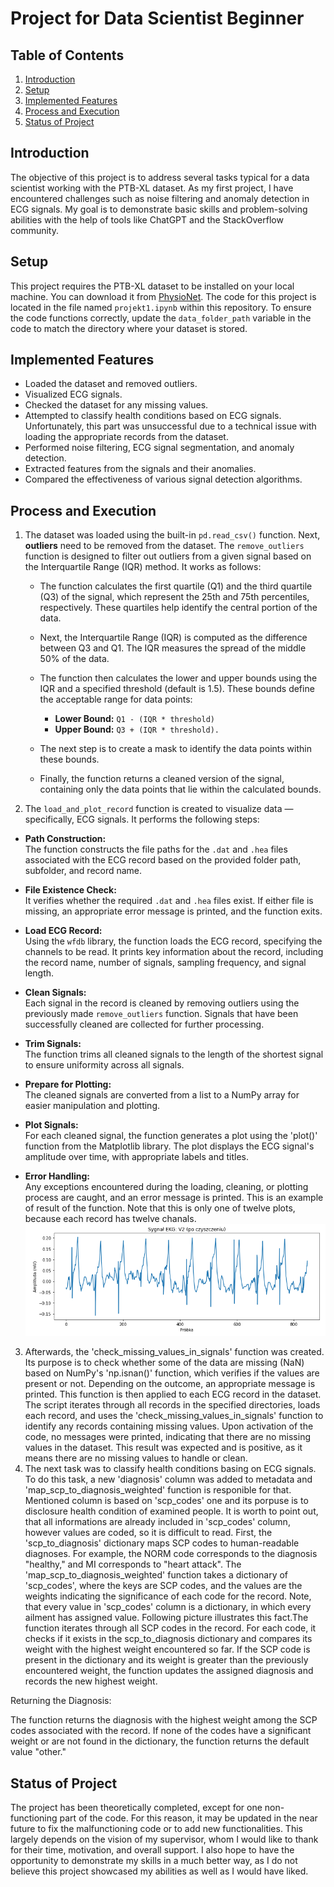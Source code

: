# Project for Data Scientist Beginner

## Table of Contents
1. [Introduction](#introduction)
2. [Setup](#setup)
3. [Implemented Features](#implemented-features)
4. [Process and Execution](#process-and-execution)
5. [Status of Project](#status-of-project)

## Introduction
The objective of this project is to address several tasks typical for a data scientist working with the PTB-XL dataset. As my first project, I have encountered challenges such as noise filtering and anomaly detection in ECG signals. My goal is to demonstrate basic skills and problem-solving abilities with the help of tools like ChatGPT and the StackOverflow community.

## Setup
This project requires the PTB-XL dataset to be installed on your local machine. You can download it from [PhysioNet](https://physionet.org/content/ptb-xl/1.0.3/). The code for this project is located in the file named `projekt1.ipynb` within this repository. To ensure the code functions correctly, update the `data_folder_path` variable in the code to match the directory where your dataset is stored.

## Implemented Features
- Loaded the dataset and removed outliers.
- Visualized ECG signals.
- Checked the dataset for any missing values.
- Attempted to classify health conditions based on ECG signals. Unfortunately, this part was unsuccessful due to a technical issue with loading the appropriate records from the dataset.
- Performed noise filtering, ECG signal segmentation, and anomaly detection.
- Extracted features from the signals and their anomalies.
- Compared the effectiveness of various signal detection algorithms.

## Process and Execution
1. The dataset was loaded using the built-in `pd.read_csv()` function. Next, **outliers** need to be removed from the dataset. The `remove_outliers` function is designed to filter out outliers from a given signal based on the Interquartile Range (IQR) method. It works as follows:

   - The function calculates the first quartile (Q1) and the third quartile (Q3) of the signal, which represent the 25th and 75th percentiles, respectively. These quartiles help identify the central portion of the data.
   
   - Next, the Interquartile Range (IQR) is computed as the difference between Q3 and Q1. The IQR measures the spread of the middle 50% of the data.
   
   - The function then calculates the lower and upper bounds using the IQR and a specified threshold (default is 1.5). These bounds define the acceptable range for data points:
     - **Lower Bound:** `Q1 - (IQR * threshold)`
     - **Upper Bound:** `Q3 + (IQR * threshold).`

   - The next step is to create a mask to identify the data points within these bounds.
   
   - Finally, the function returns a cleaned version of the signal, containing only the data points that lie within the calculated bounds.
2. The `load_and_plot_record` function is created to visualize data — specifically, ECG signals. It performs the following steps:
- **Path Construction:**  
   The function constructs the file paths for the `.dat` and `.hea` files associated with the ECG record based on the provided folder path, subfolder, and record name.

- **File Existence Check:**  
   It verifies whether the required `.dat` and `.hea` files exist. If either file is missing, an appropriate error message is printed, and the function exits.

- **Load ECG Record:**  
   Using the `wfdb` library, the function loads the ECG record, specifying the channels to be read. It prints key information about the record, including the record name, number of signals, sampling frequency, and signal length.

- **Clean Signals:**  
   Each signal in the record is cleaned by removing outliers using the previously made `remove_outliers` function. Signals that have been successfully cleaned are collected for further processing.

- **Trim Signals:**  
   The function trims all cleaned signals to the length of the shortest signal to ensure uniformity across all signals.

- **Prepare for Plotting:**  
   The cleaned signals are converted from a list to a NumPy array for easier manipulation and plotting.

- **Plot Signals:**  
   For each cleaned signal, the function generates a plot using the 'plot()' function from the Matplotlib library. The plot displays the ECG signal's amplitude over time, with appropriate labels and titles.

- **Error Handling:**  
   Any exceptions encountered during the loading, cleaning, or plotting process are caught, and an error message is printed.
This is an example of result of the function. Note that this is only one of twelve plots, because each record has twelve chanals. ![Image with ECG](images/1proj1.png)

3. Afterwards, the 'check_missing_values_in_signals' function was created. Its purpose is to check whether some of the data are missing (NaN) based on NumPy's 'np.isnan()' function, which verifies if the values are present or not. Depending on the outcome, an appropriate message is printed. This function is then applied to each ECG record in the dataset. The script iterates through all records in the specified directories, loads each record, and uses the 'check_missing_values_in_signals' function to identify any records containing missing values. Upon activation of the code, no messages were printed, indicating that there are no missing values in the dataset. This result was expected and is positive, as it means there are no missing values to handle or clean.
4. The next task was to classify health conditions basing on ECG signals. To do this task, a new 'diagnosis' column was added to metadata and 'map_scp_to_diagnosis_weighted' function is responible for that. Mentioned column is based on 'scp_codes' one and its porpuse is to disclosure health condition of examined people. It is worth to point out, that all informations are already included in 'scp_codes' column, however values are coded, so it is difficult to read.
First, the 'scp_to_diagnosis' dictionary maps SCP codes to human-readable diagnoses. For example, the NORM code corresponds to the diagnosis "healthy," and MI corresponds to "heart attack".
The 'map_scp_to_diagnosis_weighted' function takes a dictionary of 'scp_codes', where the keys are SCP codes, and the values are the weights indicating the significance of each code for the record. Note, that every value in 'scp_codes' column is a dictionary, in which every ailment has assigned value. Following picture illustrates this fact.The function iterates through all SCP codes in the record. For each code, it checks if it exists in the scp_to_diagnosis dictionary and compares its weight with the highest weight encountered so far. If the SCP code is present in the dictionary and its weight is greater than the previously encountered weight, the function updates the assigned diagnosis and records the new highest weight.

Returning the Diagnosis:

The function returns the diagnosis with the highest weight among the SCP codes associated with the record. If none of the codes have a significant weight or are not found in the dictionary, the function returns the default value "other."

## Status of Project
The project has been theoretically completed, except for one non-functioning part of the code. For this reason, it may be updated in the near future to fix the malfunctioning code or to add new functionalities. This largely depends on the vision of my supervisor, whom I would like to thank for their time, motivation, and overall support. I also hope to have the opportunity to demonstrate my skills in a much better way, as I do not believe this project showcased my abilities as well as I would have liked.
